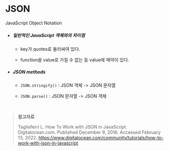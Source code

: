 # JSON

JavaScript Object Notation

* ##### 일반적인 JavaScript 객체와의 차이점

  * key가 quotes로 둘러싸여 있다.

  * function을 value로 가질 수 없는 등 value에 제약이 있다.

* ##### JSON methods

  * `JSON.stringify()` : JSON 객체 -> JSON 문자열

  * `JSON.parse()` : JSON 문자열 -> JSON 객체

    <br>

> **참고자료**
>
> Tagliaferri L. How To Work with JSON in JavaScript. Digitalocean.com. Published December 9, 2016. Accessed February 13, 2022. https://www.digitalocean.com/community/tutorials/how-to-work-with-json-in-javascript
